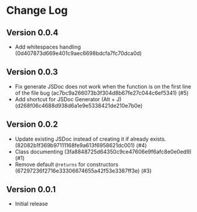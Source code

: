 # Change Log

## Version 0.0.4
- Add whitespaces handling (0d407873d669e401c9aec6698bdcfa7fc70dca0d)
## Version 0.0.3
- Fix generate JSDoc does not work when the function is on the first line of the file bug (ac7bc9a266073b3f304d8b67fe27c044c6ef5341) (#5)
- Add shortcut for JSDoc Generator (Alt + J) (d268f06c4688d938d6a1e9e5338421de210e7b0e)

## Version 0.0.2

- Update existing JSDoc instead of creating it if already exists. (82082b1f369b97111168fe9a613f6958621dc001) (#4)
- Class documenting (3fa8848725d64350c9ce47606e9f6afc8e0e0ed9) (#1)
- Remove default `@returns` for constructors (67297236f2716e33306674655a42f53e3387ff3e) (#3)

## Version 0.0.1

- Initial release
